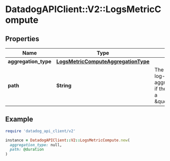 # DatadogAPIClient::V2::LogsMetricCompute

## Properties

| Name                 | Type                                                                        | Description                                                                                                                       | Notes      |
| -------------------- | --------------------------------------------------------------------------- | --------------------------------------------------------------------------------------------------------------------------------- | ---------- |
| **aggregation_type** | [**LogsMetricComputeAggregationType**](LogsMetricComputeAggregationType.md) |                                                                                                                                   |            |
| **path**             | **String**                                                                  | The path to the value the log-based metric will aggregate on (only used if the aggregation type is a \&quot;distribution\&quot;). | [optional] |

## Example

```ruby
require 'datadog_api_client/v2'

instance = DatadogAPIClient::V2::LogsMetricCompute.new(
  aggregation_type: null,
  path: @duration
)
```
